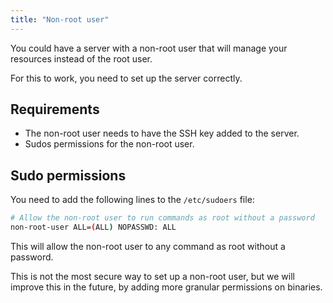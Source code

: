 ```yaml
---
title: "Non-root user"
---
```


You could have a server with a non-root user that will manage your resources instead of the root user.

For this to work, you need to set up the server correctly.

## Requirements

- The non-root user needs to have the SSH key added to the server.
- Sudos permissions for the non-root user.

## Sudo permissions

You need to add the following lines to the `/etc/sudoers` file:

```bash
# Allow the non-root user to run commands as root without a password
non-root-user ALL=(ALL) NOPASSWD: ALL
```

This will allow the non-root user to any command as root without a password.

<Aside type="caution">
  This is not the most secure way to set up a non-root user, but we will improve
  this in the future, by adding more granular permissions on binaries.
</Aside>
